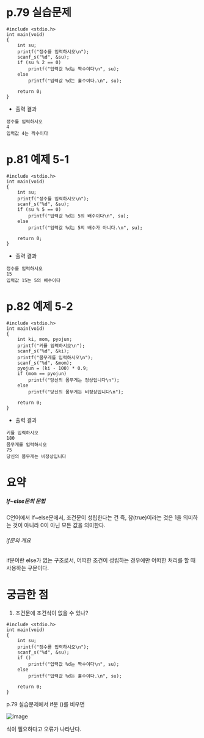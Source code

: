 # p.79 실습문제

```
#include <stdio.h>
int main(void)
{
	int su;
	printf("정수를 입력하시오\n");
	scanf_s("%d", &su);
	if (su % 2 == 0)
		printf("입력값 %d는 짝수이다\n", su);
	else
		printf("입력값 %d는 홀수이다.\n", su);

	return 0;
}
```

- 출력 결과
```
정수를 입력하시오
4
입력값 4는 짝수이다
```

# p.81 예제 5-1
```
#include <stdio.h>
int main(void)
{
	int su;
	printf("정수를 입력하시오\n");
	scanf_s("%d", &su);
	if (su % 5 == 0)
		printf("입력값 %d는 5의 배수이다\n", su);
	else
		printf("입력값 %d는 5의 배수가 아니다.\n", su);

	return 0;
}
```
- 출력 결과
```
정수를 입력하시오
15
입력값 15는 5의 배수이다
```
# p.82 예제 5-2
```
#include <stdio.h>
int main(void)
{
	int ki, mom, pyojun;
	printf("키를 입력하시오\n");
	scanf_s("%d", &ki);
	printf("몸무게를 입력하시오\n");
	scanf_s("%d", &mom);
	pyojun = (ki - 100) * 0.9;
	if (mom == pyojun)
		printf("당신의 몸무게는 정상입니다\n");
	else
		printf("당신의 몸무게는 비정상입니다\n");

	return 0;
}
```

- 출력 결과
```
키를 입력하시오
180
몸무게를 입력하시오
75
당신의 몸무게는 비정상입니다
```

# 요약

##### If~else문의 문법

C언어에서 If~else문에서, 조건문이 성립한다는 건 즉, 참(true)이라는 것은 1을 의미하는 것이 아니라 0이 아닌 모든 값을 의미한다. 

###### if문의 개요

if문이란 else가 없는 구조로서, 어떠한 조건이 성립하는 경우에만 어떠한 처리를 할 때 사용하는 구문이다. 


# 궁금한 점

1. 조건문에 조건식이 없을 수 있나?

```
#include <stdio.h>
int main(void)
{
	int su;
	printf("정수를 입력하시오\n");
	scanf_s("%d", &su);
	if ()
		printf("입력값 %d는 짝수이다\n", su);
	else
		printf("입력값 %d는 홀수이다.\n", su);

	return 0;
}
```

p.79 실습문제에서 if문 ()를 비우면

![image](https://github.com/sseinn/myTIL/assets/143159192/062ca90f-fad8-4187-b531-df2d3957fc97)

식이 필요하다고 오류가 나타난다.


